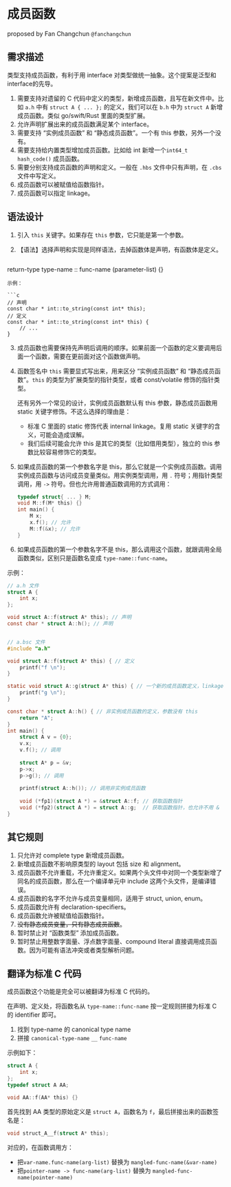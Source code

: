 # 成员函数
proposed by Fan Changchun `@fanchangchun`

## 需求描述

类型支持成员函数，有利于用 interface 对类型做统一抽象。这个提案是泛型和interface的先导。

1. 需要支持对遗留的 C 代码中定义的类型，新增成员函数，且写在新文件中。比如 `a.h` 中有 `struct A { ... };` 的定义，我们可以在 `b.h` 中为 `struct A` 新增成员函数。类似 go/swift/Rust 里面的类型扩展。
2. 允许声明扩展出来的成员函数满足某个 interface。
3. 需要支持 “实例成员函数” 和 “静态成员函数”。一个有 this 参数，另外一个没有。
4. 需要支持给内置类型增加成员函数。比如给 int 新增一个`int64_t hash_code()` 成员函数。
5. 需要分别支持成员函数的声明和定义。一般在 `.hbs` 文件中只有声明，在 `.cbs` 文件中写定义。
6. 成员函数可以被赋值给函数指针。
7. 成员函数可以指定 linkage。

## 语法设计

1. 引入 `this` 关键字。如果存在 `this` 参数，它只能是第一个参数。
2. 【语法】选择声明和实现是同样语法，去掉函数体是声明，有函数体是定义。
   
   ```c
   
   ```

return-type type-name :: func-name (parameter-list) {}

```
示例：

```c
// 声明
const char * int::to_string(const int* this);
// 定义
const char * int::to_string(const int* this) {
    // ...
}
```

3. 成员函数也需要保持先声明后调用的顺序。如果前面一个函数的定义要调用后面一个函数，需要在更前面对这个函数做声明。
4. 函数签名中 `this` 需要显式写出来，用来区分 “实例成员函数” 和 “静态成员函数”。`this` 的类型为扩展类型的指针类型，或者 const/volatile 修饰的指针类型。
   
   还有另外一个常见的设计，实例成员函数默认有 this 参数，静态成员函数用 static 关键字修饰。不这么选择的理由是：
   
   * 标准 C 里面的 static 修饰代表 internal linkage。复用 static 关键字的含义，可能会造成误解。
   * 我们后续可能会允许 this 是其它的类型（比如借用类型），独立的 this 参数比较容易修饰它的类型。
5. 如果成员函数的第一个参数名字是 this，那么它就是一个实例成员函数。调用实例成员函数与访问成员变量类似。用实例类型调用，用 `.` 符号；用指针类型调用，用 `->` 符号。但也允许用普通函数调用的方式调用：
   
   ```c
   typedef struct{ ... } M;
   void M::f(M* this) {}
   int main() {
       M x;
       x.f(); // 允许
       M::f(&x); // 允许
   }
   ```
6. 如果成员函数的第一个参数名字不是 this，那么调用这个函数，就跟调用全局函数类似，区别只是函数名变成 `type-name::func-name`。

示例：

```c
// a.h 文件
struct A {
    int x;
};

void struct A::f(struct A* this); // 声明
const char * struct A::h(); // 声明


// a.bsc 文件
#include "a.h"

void struct A::f(struct A* this) { // 定义
    printf("f \n");
}

static void struct A::g(struct A* this) { // 一个新的成员函数定义，linkage 是 internal 的
    printf("g \n");
}

const char * struct A::h() { // 非实例成员函数的定义，参数没有 this
    return "A";
}
int main() {
    struct A v = {0};
    v.x;
    v.f(); // 调用
    
    struct A* p = &v;
    p->x;
    p->g(); // 调用
    
    printf(struct A::h()); // 调用非实例成员函数
    
    void (*fp1)(struct A *) = &struct A::f; // 获取函数指针
    void (*fp2)(struct A *) = struct A::g;  // 获取函数指针，也允许不用 &
}
```

## 其它规则

1. 只允许对 complete type 新增成员函数。
2. 新增成员函数不影响原类型的 layout 包括 size 和 alignment。
3. 成员函数不允许重载，不允许重定义。如果两个头文件中对同一个类型新增了同名的成员函数，那么在一个编译单元中 include 这两个头文件，是编译错误。
4. 成员函数的名字不允许与成员变量相同，适用于 struct, union, enum。
5. 成员函数允许有 declaration-specifiers。
6. 成员函数允许被赋值给函数指针。
7. <del>没有静态成员变量，只有静态成员函数</del>。
8. 暂时禁止对 “函数类型” 添加成员函数。
9. 暂时禁止用整数字面量、浮点数字面量、compound literal 直接调用成员函数。因为可能有语法冲突或者类型解析问题。

## 翻译为标准 C 代码

成员函数这个功能是完全可以被翻译为标准 C 代码的。

在声明、定义处，将函数名从 `type-name::func-name` 按一定规则拼接为标准 C 的 identifier 即可。

1. 找到 type-name 的 canonical type name
2. 拼接 `canonical-type-name`  `__`   `func-name`

示例如下：

```c
struct A {
    int x;
};
typedef struct A AA;

void AA::f(AA* this) {}
```

首先找到 AA 类型的原始定义是 `struct A`，函数名为 `f`，最后拼接出来的函数签名是：

```c
void struct_A__f(struct A* this);
```

对应的，在函数调用方：

* 把`var-name.func-name(arg-list)` 替换为 `mangled-func-name(&var-name)`
* 把`pointer-name -> func-name(arg-list)` 替换为 `mangled-func-name(pointer-name)`